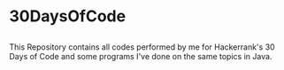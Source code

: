 # 30DaysOfCode
##

This Repository contains all codes performed by me for Hackerrank's 30 Days of Code and some programs I've done on the same topics in Java.
